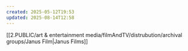 ```yaml
---
created: 2025-05-12T19:53
updated: 2025-08-14T12:58
---
```

[[2.PUBLIC/art & entertainment media/filmAndTV/distrubution/archival groups/Janus Film|Janus Films]]

